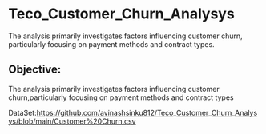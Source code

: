 # Teco_Customer_Churn_Analysys
 The analysis primarily investigates factors influencing customer churn,  particularly focusing on payment methods and contract types.

## Objective:
The analysis primarily investigates factors influencing customer churn,particularly focusing on payment methods and contract types

DataSet:https://github.com/avinashsinku812/Teco_Customer_Churn_Analysys/blob/main/Customer%20Churn.csv
 
